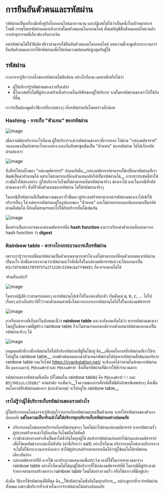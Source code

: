 # การยืนยันตัวตนและรหัสผ่าน

รหัสผ่านเป็นเครื่องมือที่อยู่กับโลกออนไลน์มายาวนาน และปฏิเสธไม่ได้ว่าเป็นหนึ่งในเป้าหมายการโจมตี การขโมยรหัสผ่านหมายถึงการขโมยตัวตนบนโลกออนไลน์ ตั้งแต่บัญชีสื่อสังคมออนไลน์จนถึงการทำธุรกรรมที่เกี่ยวข้องกับการเงิน

แต่รหัสผ่านไม่ใช่วิธีเดียวที่เราสามารถใช้ยืนยันตัวตนบนโลกออนไลน์ บทความนี้จะพูดถึงกระบวนการยืนยันตัวตนและการใช้รหัสผ่านเพื่อให้เกิดความปลอดภัยสูงสุดกับผู้ใช้

## รหัสผ่าน

เราอาจจะรู้สึกว่ากลไกของรหัสผ่านไม่ซับซ้อน อย่างไรก็ตาม เคยสงสัยหรือไม่ว่า

- ผู้ใช้บริการรู้รหัสผ่านของเราหรือเปล่า
- มีโอกาสหรือไม่ที่ผู้ประสงค์ร้ายซึ่งทำงานในบริษัทของผู้ให้บริการ จะขโมยรหัสผ่านของเราไปใช้กับที่อื่น

เราจำเป็นต้องพูดถึงวิธีการที่ระบบต่างๆ เก็บรหัสผ่านกันโดยคร่าวเล็กน้อย

### Hashing - การเก็บ "ตัวแทน" ของรหัสผ่าน

![image](https://user-images.githubusercontent.com/3682634/103720880-f07ddd00-4ffe-11eb-8e5f-9cca20eb887d.png)

เมื่อเราสมัตรบริการอะไรก็ตาม ผู้ให้บริการจะนำรหัสผ่านของเราที่เรากรอก ไปผ่าน "กล่องมหัศจรรย์" จนออกมาเป็นอักษรอะไรบางอย่าง และเก็บอักษรชุดนั้นเป็น "ตัวแทน" ของรหัสผ่าน ไม่ได้เก็บรหัสผ่านของเรา

![image](https://user-images.githubusercontent.com/3682634/103721297-e7d9d680-4fff-11eb-8bc1-6e5f5c03014c.png)

สิ่งที่ทำให้กลไกของ "กล่องมหัศจรรย์" ปลอดภัยคือ__กล่องมหัศจรรย์สามารถใช้เปลี่ยนรหัสผ่านที่เราพิมพ์เป็นค่าตัวแทนได้ แต่จะไม่สามารถเปลี่ยนตัวแทนกลับไปเป็นรหัสผ่านได้__ การกระทำเช่นนี้ทำให้เรามั่นใจได้สองอย่าง: ผู้ให้บริการเว็บไซต์ไม่สามารถเห็นรหัสผ่านจริงๆ ของเราได้ และในกรณีที่รหัสผ่านของเรารั่ว สิ่งที่รั่วคือตัวแทนของรหัสผ่าน ไม่ใช่รหัสผ่านจริงๆ

ในกรณีที่รหัสผ่านที่เป็นข้อความของเรารั่วขึ้นมา ผู้ประสงค์ร้ายสามารถนำรหัสผ่านของเราไปเข้าใช้บริการอื่นๆ ได้ แต่หากรหัสผ่านอยู่ในรูปแบบของ "ตัวแทน" และไม่สามารถถอดกลับออกมาเป็นรหัสผ่านตั้งต้นได้ ก็ย่อมไม่สามารถนำไปใช้กับบริการอื่นได้เช่นกัน

![image](https://user-images.githubusercontent.com/3682634/104031953-06a6bb80-5200-11eb-8e90-553c2a1ceb89.png)

ชื่ออย่างเป็นทางการของกล่องมหัศจรรย์คือ __hash function__ และเราเรียกค่าตัวแทนที่ออกมาจาก hash function ว่า __digest__

### Rainbow table - ตารางโกงกระบวนการเก็บรหัสผ่าน

เพราะเรารู้ว่าการเปลี่ยนรหัสผ่านเป็นตัวแทนสามารถทำได้ แต่ไม่สามารถเปลี่ยนตัวแทนของรหัสผ่านเป็นอะไร ดังนั้นหากเราถามว่ารหัสผ่านอะไรที่เมื่อใส่ในกล่องมหัศจรรย์แล้วจะได้ออกมาเป็น `03cfd743661f07975fa2f1220c5194cbaff48451` ก็ควรจะตอบไม่ได้

จริงหรือเปล่า?

![image](https://user-images.githubusercontent.com/3682634/104032762-330f0780-5201-11eb-83c4-76887847d0fc.png)

ในทางปฏิบัติ เราสามารถค่อยๆ เอารหัสผ่านใส่เข้าไปในกล่องทีละตัว เริ่มตั้งแต่ a, b, c, ... ไล่ไปเรื่อยๆ แล้วเก็บประวัติไว้ว่าค่าตัวแทนค่าหนึ่งได้มาจากการเอารหัสผ่านใดไปใส่ในกล่องมหัศจรรย์

![image](https://user-images.githubusercontent.com/3682634/104033071-9f8a0680-5201-11eb-88dc-7e1d245ae81d.png)

เราเรียกตารางที่เก็บค่าในลักษณะนี้ว่า __rainbow table__ และจะสังเกตเห็นได้ว่า หากรหัสผ่านของเราไม่อยู่ในข้อความที่ผู้สร้าง rainbow table ก็จะไม่สามารถถอดกลับจากตัวแทนรหัสผ่านออกมาเป็นรหัสผ่านจริงๆ ได้

![image](https://user-images.githubusercontent.com/3682634/104033657-6605cb00-5202-11eb-8e82-75c80f49c171.png)

เหตุผลหลักที่เราตั้งรหัสผ่านให้ไม่ซ้ำกับรหัสผ่านที่ผู้อื่นใช้อยู่ คือ__เพื่อลดโอกาสที่รหัสผ่านที่เราใช้จะไปอยู่ใน rainbow table__ ภาพข้างต้นทดลองนำตัวแทนรหัสผ่านไปค้นหารหัสผ่านตั้งต้นบนบริการ rainbow table บนเว็บไซต์ https://crackstation.net/ จะสังเกตได้ว่าสามในห้าของรหัสผ่านคือ `password`, `P@ssw0rd` และ `P@ssw0rd!` ซึ่งเป็นรหัสผ่านที่มีการใช้ซ้ำจำนวนมาก

รหัสผ่านสองรหัสผ่านที่เหลือ (ที่ไม่พบใน rainbow table) คือ `P@ssw0rd!!!` และ `B5jYH5zsLc35$8z^` ตามลำดับ จะเห็นว่า__ใจความของการตั้งรหัสให้มีตังอักษรพิเศษต่างๆ คือเพื่อลดโอกาสที่รหัสผ่านของเรา (และตัวแทน) จะไปอยูใน rainbow table__

### เราไม่รู้ว่าผู้ใช้บริการเก็บรหัสผ่านของเราอย่างไร

ผู้ใช้บริการออนไลน์อาจจะรู้สึกอุ่นใจว่าการเก็บรหัสผ่านแบบเป็นตัวแทน จะทำให้รหัสผ่านของตัวเองปลอดภัย __แต่ในความเป็นจริงแล้วไม่ใช่บริการทุกบริการเก็บรหัสผ่านอย่างปลอดภัย__

- บริการออนไลน์หลายบริการเก็บรหัสผ่านตรงๆ โดยไม่นำไปผ่านกล่องมหัศจรรย์ หากรหัสผ่านรั่ว ผู้ประสงค์ร้ายจะนำไปล็อกอินเว็บไซต์อื่นได้ทันที
- เรามักนำค่าบางอย่างซึ่งเป็นค่าไม่ซ้ำกันในทุกผู้ใช้ ต่อท้ายรหัสผ่านก่อนทำไปผ่านกล่องมหัศจรรย์ เพื่อให้ผลลัพธ์จากกล่องไม่ซ้ำกัน (ค่านี้เรียกว่า salt) อย่างไรก็ตาม บริการออนไลน์บางบริการอาจจะไม่ได้ใช้กระบวนการดังกล่าว ทำให้ผู้ประสงค์ร้ายสามารถเห็นได้ว่าผู้ใช้คนใดใช้รหัสผ่านเดียวกันบ้าง
- กล่องมหัศจรรย์ที่ดี ควรใช้เวลาประมวลผลนานเพื่อประวิงเวลาที่ใช้ในการคำนวนตาราง rainbow table อย่างไรก็ตามไม่ใช่ทุกผู้ให้บริการที่ใช้กล่องมหัศจรรย์ที่ดี ในกรณีนี้ผู้ประสงค์ร้ายอาจสามารถสร้างตาราง rainbow table ใหม่ได้อย่างรวดเร็ว หรือใช้ตารางที่มีอยู่แล้ว

ดังนั้น วิธีการใช้รหัสผ่านที่ดีที่สุด คือ__ใช้รหัสผ่านไม่ซ้ำกันในทุกบริการ__ แม้จะดูยากที่จะจำรหัสผ่านทั้งหมด แต่เรามีบริการที่จะช่วยในการจำรหัสผ่านได้อย่างปลอดภัย
